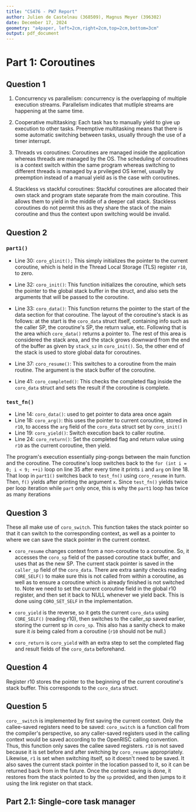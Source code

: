 ```yaml
---
title: "CS476 - PW7 Report"
author: Julien de Castelnau (368509), Magnus Meyer (396302)
date: December 17, 2024
geometry: "a4paper, left=2cm,right=2cm,top=2cm,bottom=3cm"
output: pdf_document
---
```


# Part 1: Coroutines

## Question 1

1. Concurrency vs parallelism: concurrency is the overlapping of multiple execution streams. Parallelism indicates that mutliple streams are happening at the same time.

2. Cooperative multitasking: Each task has to manually yield to give up execution to other tasks. Preemptive multitasking means that there is some automatic switching between tasks, usually through the use of a timer interrupt.

3. Threads vs coroutines: Coroutines are managed inside the application whereas threads are managed by the OS. The scheduling of coroutines is a context switch within the same program whereas switching to different threads is managed by a prvileged OS kernel, usually by preemption instead of a manual yield as is the case with coroutines.

4. Stackless vs stackful coroutines: Stackful coroutines are allocated their own stack and program state separate from the main coroutine. This allows them to yield in the middle of a deeper call stack. Stackless coroutines do not permit this as they share the stack of the main coroutine and thus the context upon switching would be invalid.

## Question 2

### `part1()`

* Line 30: `coro_glinit();` This simply initializes the pointer to the current coroutine, which is held in the Thread Local Storage (TLS) register `r10`, to zero.

* Line 32: `coro_init()`: This function initializes the coroutine, which sets the pointer to the global stack buffer in the struct, and also sets the arguments that will be passed to the coroutine. 

* Line 33: `coro_data()`: This function returns the pointer to the start of the data section for that coroutine. The layout of the coroutine's stack is as follows: at the start is the `coro_data` struct itself, containing info such as the caller SP, the coroutine's SP, the return value, etc. Following that is the area which `core_data()` returns a pointer to. The rest of this area is considered the stack area, and the stack grows downward from the end of the buffer as given by `stack_sz` in `coro_init()`. So, the other end of the stack is used to store global data for coroutines.

* Line 37: `coro_resume()`: This switches to a coroutine from the main routine. The argument is the stack buffer of the coroutine.

* Line 41: `coro_completed()`: This checks the completed flag inside the `coro_data` struct and sets the result if the coroutine is complete.

### `test_fn()`

* Line 14: `coro_data()`: used to get pointer to data area once again
* Line 18: `coro_arg()`: this uses the pointer to current coroutine, stored in `r10`, to access the `arg` field of the `coro_data` struct set by `coro_init()`
* Line 19: `coro_yield()`: Switch execution back to caller routine.
* Line 24: `coro_return()`: Set the completed flag and return value using `r10` as the current coroutine, then yield.


The program's execution essentially ping-pongs between the main function and the coroutine. The coroutine's loop switches back to the `for (int i = 0; i < 9; ++i)` loop on line 35 after every time it prints `i` and `arg` on line 18. That loop in `part1()` switches back to `test_fn()` using `coro_resume` in turn. Then, `f()` yields after printing the argument `x`. Since `test_fn()` yields twice per loop iteration while `part` only once, this is why the `part1` loop has twice as many iterations

## Question 3

These all make use of `coro_switch`. This function takes the stack pointer so that it can switch to the corresponding context, as well as a pointer to where we can save the stack pointer in the current context. 

* `coro_resume` changes context from a non-coroutine to a coroutine. So, it accesses the `coro_sp` field of the passed coroutine stack buffer, and uses that as the new SP. The current stack pointer is saved in the `caller_sp` field of the `coro_data`. There are extra sanity checks reading `CORE_SELF()` to make sure this is not called from within a coroutine, as well as to ensure a coroutine which is already finished is not switched to. Note we need to set the current coroutine field in the global r10 register, and then set it back to NULL whenever we yield back. This is done using `CORO_SET_SELF` in the implementation.
 
* `coro_yield` is the reverse, so it gets the current `coro_data` using `CORE_SELF()` (reading r10), then switches to the caller_sp saved earlier, storing the current sp in `coro_sp`. This also has a sanity check to make sure it *is* being caled from a coroutine (`r10` should not be null.)

* `coro_return` is `coro_yield` with an extra step to set the completed flag and result fields of the `coro_data` beforehand.

## Question 4

Register r10 stores the pointer to the beginning of the current coroutine's stack buffer. This corresponds to the `coro_data` struct.

## Question 5

`coro__switch` is implemented by first saving the current context. Only the callee-saved registers need to be saved: `coro_switch` is a function call from the compiler's perspective, so any caller-saved registers used in the calling context would be saved according to the OpenRISC calling convention. Thus, this function only saves the callee saved registers. `r10` is not saved because it is set before and after switching by `coro_resume` appropriately. Likewise, `r1` is set when switching itself, so it doesn't need to be saved. It also saves the current stack pointer in the location passed to it, so it can be returned back from in the future. Once the context saving is done, it restores from the stack pointed to by the `sp` provided, and then jumps to it using the link register on that stack.

## Part 2.1: Single-core task manager